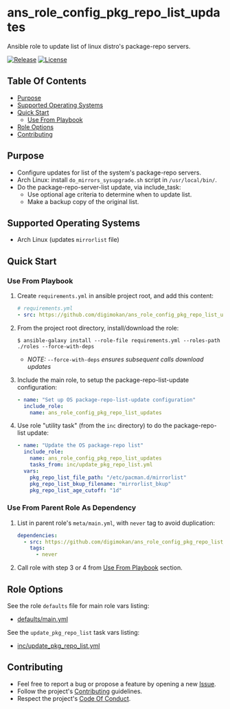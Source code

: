 # ans_role_config_pkg_repo_list_updates

Ansible role to update list of linux distro's package-repo servers.

[![Release](https://img.shields.io/github/release/digimokan/ans_role_config_pkg_repo_list_updates.svg?label=release)](https://github.com/digimokan/ans_role_config_pkg_repo_list_updates/releases/latest "Latest Release Notes")
[![License](https://img.shields.io/badge/license-MIT-blue.svg?label=license)](LICENSE.md "Project License")

## Table Of Contents

* [Purpose](#purpose)
* [Supported Operating Systems](#supported-operating-systems)
* [Quick Start](#quick-start)
    * [Use From Playbook](#use-from-playbook)
* [Role Options](#role-options)
* [Contributing](#contributing)

## Purpose

* Configure updates for list of the system's package-repo servers.
* Arch Linux: install `do_mirrors_sysupgrade.sh` script in `/usr/local/bin/`.
* Do the package-repo-server-list update, via include_task:
    * Use optional age criteria to determine when to update list.
    * Make a backup copy of the original list.

## Supported Operating Systems

* Arch Linux (updates `mirrorlist` file)

## Quick Start

### Use From Playbook

1. Create `requirements.yml` in ansible project root, and add this content:

   ```yaml
   # requirements.yml
   - src: https://github.com/digimokan/ans_role_config_pkg_repo_list_updates
   ```

2. From the project root directory, install/download the role:

   ```shell
   $ ansible-galaxy install --role-file requirements.yml --roles-path ./roles --force-with-deps
   ```

   * _NOTE:_ `--force-with-deps` _ensures subsequent calls download updates_

3. Include the main role, to setup the package-repo-list-update configuration:

   ```yaml
   - name: "Set up OS package-repo-list-update configuration"
     include_role:
       name: ans_role_config_pkg_repo_list_updates
   ```

4. Use role "utility task" (from the `inc` directory) to do the
   package-repo-list update:

   ```yaml
   - name: "Update the OS package-repo list"
     include_role:
       name: ans_role_config_pkg_repo_list_updates
       tasks_from: inc/update_pkg_repo_list.yml
     vars:
       pkg_repo_list_file_path: "/etc/pacman.d/mirrorlist"
       pkg_repo_list_bkup_filename: "mirrorlist_bkup"
       pkg_repo_list_age_cutoff: "1d"
   ```

### Use From Parent Role As Dependency

1. List in parent role's `meta/main.yml`, with `never` tag to avoid duplication:

   ```yaml
   dependencies:
     - src: https://github.com/digimokan/ans_role_config_pkg_repo_list_updates
       tags:
         - never
   ```

2. Call role with step 3 or 4 from [Use From Playbook](#use-from-playbook)
   section.

## Role Options

See the role `defaults` file for main role vars listing:

  * [defaults/main.yml](../defaults/main.yml)

See the `update_pkg_repo_list` task vars listing:

  * [inc/update_pkg_repo_list.yml](../tasks/inc/update_pkg_repo_list.yml)

## Contributing

* Feel free to report a bug or propose a feature by opening a new
  [Issue](https://github.com/digimokan/ans_role_config_pkg_repo_list_updates/issues).
* Follow the project's [Contributing](CONTRIBUTING.md) guidelines.
* Respect the project's [Code Of Conduct](CODE_OF_CONDUCT.md).

